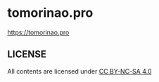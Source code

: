 # tomorinao.pro
https://tomorinao.pro

## LICENSE
All contents are licensed under [CC BY-NC-SA 4.0](LICENSE.md)

